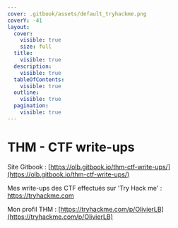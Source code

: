 ```yaml
---
cover: .gitbook/assets/default_tryhackme.png
coverY: -41
layout:
  cover:
    visible: true
    size: full
  title:
    visible: true
  description:
    visible: true
  tableOfContents:
    visible: true
  outline:
    visible: true
  pagination:
    visible: true
---
```


# THM  - CTF write-ups

Site Gitbook : [https://olb.gitbook.io/thm-ctf-write-ups/](https://olb.gitbook.io/thm-ctf-write-ups/)

Mes write-ups des CTF effectués sur 'Try Hack me' : https://tryhackme.com

Mon profil THM : [https://tryhackme.com/p/OlivierLB](https://tryhackme.com/p/OlivierLB)
